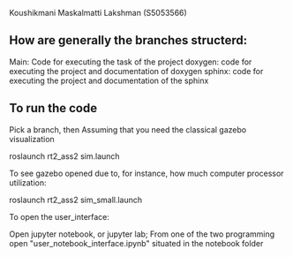 

Koushikmani Maskalmatti Lakshman (S5053566)

## How are generally the branches structerd:

Main: Code for executing the task of the project
doxygen: code for executing the project and documentation of doxygen
sphinx: code for executing the project and documentation of the sphinx

## To run the code

Pick a branch, then
Assuming that you need the classical gazebo visualization

roslaunch rt2_ass2 sim.launch

To see gazebo opened due to, for instance, how much computer processor utilization:

roslaunch rt2_ass2 sim_small.launch

To open the user_interface:

Open jupyter notebook, or jupyter lab;
From one of the two programming open "user_notebook_interface.ipynb" situated in the notebook folder







